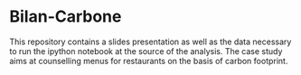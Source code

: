 # Bilan-Carbone
This repository contains a slides presentation as well as the data necessary to run the ipython notebook at the source of the analysis.
The case study aims at counselling menus for restaurants on the basis of carbon footprint.
